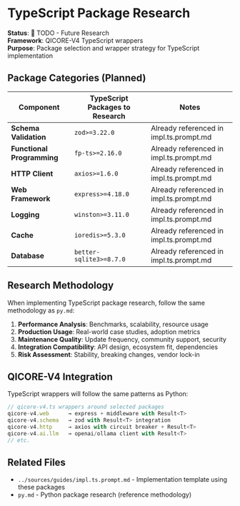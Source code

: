 # TypeScript Package Research

**Status**: 🚧 TODO - Future Research  
**Framework**: QICORE-V4 TypeScript wrappers  
**Purpose**: Package selection and wrapper strategy for TypeScript implementation  

## Package Categories (Planned)

| Component | TypeScript Packages to Research | Notes |
|-----------|--------------------------------|--------|
| **Schema Validation** | `zod>=3.22.0` | Already referenced in impl.ts.prompt.md |
| **Functional Programming** | `fp-ts>=2.16.0` | Already referenced in impl.ts.prompt.md |
| **HTTP Client** | `axios>=1.6.0` | Already referenced in impl.ts.prompt.md |
| **Web Framework** | `express>=4.18.0` | Already referenced in impl.ts.prompt.md |
| **Logging** | `winston>=3.11.0` | Already referenced in impl.ts.prompt.md |
| **Cache** | `ioredis>=5.3.0` | Already referenced in impl.ts.prompt.md |
| **Database** | `better-sqlite3>=8.7.0` | Already referenced in impl.ts.prompt.md |

## Research Methodology

When implementing TypeScript package research, follow the same methodology as `py.md`:

1. **Performance Analysis**: Benchmarks, scalability, resource usage
2. **Production Usage**: Real-world case studies, adoption metrics  
3. **Maintenance Quality**: Update frequency, community support, security
4. **Integration Compatibility**: API design, ecosystem fit, dependencies
5. **Risk Assessment**: Stability, breaking changes, vendor lock-in

## QICORE-V4 Integration

TypeScript wrappers will follow the same patterns as Python:

```typescript
// qicore-v4.ts wrappers around selected packages
qicore-v4.web      → express + middleware with Result<T>
qicore-v4.schema   → zod with Result<T> integration  
qicore-v4.http     → axios with circuit breaker + Result<T>
qicore-v4.ai.llm   → openai/ollama client with Result<T>
// etc.
```

## Related Files

- `../sources/guides/impl.ts.prompt.md` - Implementation template using these packages
- `py.md` - Python package research (reference methodology) 